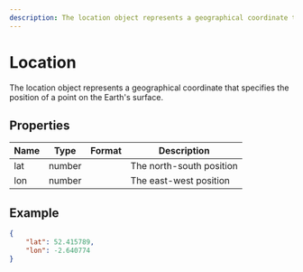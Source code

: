 ```yaml
---
description: The location object represents a geographical coordinate that specifies the position of a point on the Earth's surface.
---
```

# Location

The location object represents a geographical coordinate that specifies the position of a point on the Earth's surface.

## Properties

| Name | Type   | Format | Description               |
|------|--------|--------|---------------------------|
| lat  | number |        | The north-south position  |
| lon  | number |        | The east-west position    |

## Example

```json
{
    "lat": 52.415789,
    "lon": -2.640774
}
```
